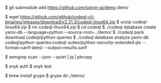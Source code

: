 $ git submodule add https://github.com/solvin-ai/demo demo

$ wget https://github.com/github/codeql-cli-binaries/releases/download/v2.21.3/codeql-linux64.zip
$ unzip codeql-linux64.zip
$ rm codeql-linux64.zip
$ cd codeql
$ ./codeql database create yaniv-db --language=python --source-root=../demo/
$ ./codeql pack download codeql/python-queries
$ ./codeql database analyze yaniv-db codeql/python-queries:codeql-suites/python-security-extended.qls --format=sarif-latest --output=results.sarif

$ semgrep scan --json --quiet | jq | pbcopy

$ snyk auth
$ snyk test

$ brew install grype
$ grype dir:./demo/
